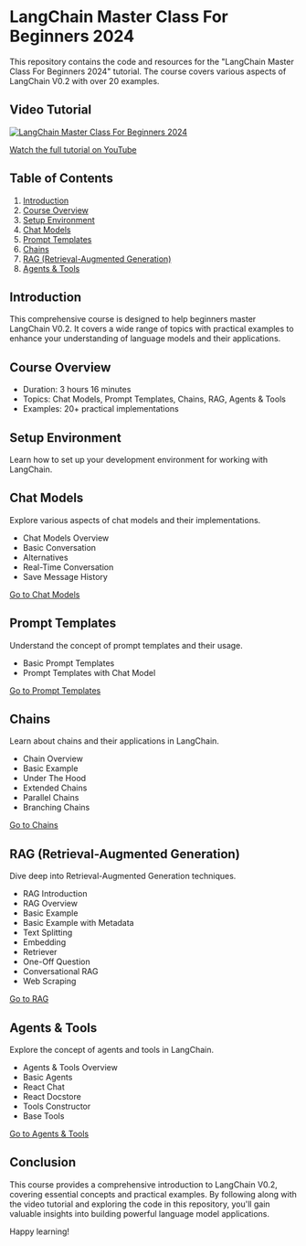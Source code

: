 # LangChain Master Class For Beginners 2024

This repository contains the code and resources for the "LangChain Master Class For Beginners 2024" tutorial. The course covers various aspects of LangChain V0.2 with over 20 examples.

## Video Tutorial

[![LangChain Master Class For Beginners 2024](https://img.youtube.com/vi/yF9kGESAi3M/0.jpg)](https://www.youtube.com/watch?v=yF9kGESAi3M)

[Watch the full tutorial on YouTube](https://www.youtube.com/watch?v=yF9kGESAi3M)

## Table of Contents

1. [Introduction](#introduction)
2. [Course Overview](#course-overview)
3. [Setup Environment](#setup-environment)
4. [Chat Models](#chat-models)
5. [Prompt Templates](#prompt-templates)
6. [Chains](#chains)
7. [RAG (Retrieval-Augmented Generation)](#rag-retrieval-augmented-generation)
8. [Agents & Tools](#agents--tools)

## Introduction

This comprehensive course is designed to help beginners master LangChain V0.2. It covers a wide range of topics with practical examples to enhance your understanding of language models and their applications.

## Course Overview

- Duration: 3 hours 16 minutes
- Topics: Chat Models, Prompt Templates, Chains, RAG, Agents & Tools
- Examples: 20+ practical implementations

## Setup Environment

Learn how to set up your development environment for working with LangChain.

## Chat Models

Explore various aspects of chat models and their implementations.

- Chat Models Overview
- Basic Conversation
- Alternatives
- Real-Time Conversation
- Save Message History

[Go to Chat Models](./1_chat_models)

## Prompt Templates

Understand the concept of prompt templates and their usage.

- Basic Prompt Templates
- Prompt Templates with Chat Model

[Go to Prompt Templates](./2_prompt_templates)

## Chains

Learn about chains and their applications in LangChain.

- Chain Overview
- Basic Example
- Under The Hood
- Extended Chains
- Parallel Chains
- Branching Chains

[Go to Chains](./3_chains)

## RAG (Retrieval-Augmented Generation)

Dive deep into Retrieval-Augmented Generation techniques.

- RAG Introduction
- RAG Overview
- Basic Example
- Basic Example with Metadata
- Text Splitting
- Embedding
- Retriever
- One-Off Question
- Conversational RAG
- Web Scraping

[Go to RAG](./4_rag)

## Agents & Tools

Explore the concept of agents and tools in LangChain.

- Agents & Tools Overview
- Basic Agents
- React Chat
- React Docstore
- Tools Constructor
- Base Tools

[Go to Agents & Tools](./5_agents_and_tools)

## Conclusion

This course provides a comprehensive introduction to LangChain V0.2, covering essential concepts and practical examples. By following along with the video tutorial and exploring the code in this repository, you'll gain valuable insights into building powerful language model applications.

Happy learning!
